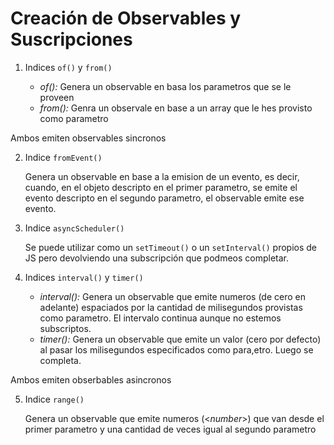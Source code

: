 # Creación de Observables y Suscripciones

1. Indices `of()` y `from()`

    * *of():* Genera un observable en basa los parametros que se le proveen
    * *from():* Genra un observale en base a un array que le hes provisto como parametro

Ambos emiten observables sincronos

2. Indice `fromEvent()`

    Genera un observable en base a la emision de un evento, es decir, cuando, en el objeto descripto en el primer parametro, se emite el evento descripto en el segundo parametro, el observable emite ese evento.

3. Indice `asyncScheduler()`

    Se puede utilizar como un `setTimeout()` o un `setInterval()` propios de JS pero devolviendo una subscripción que podmeos completar.

4. Indices `interval()` y `timer()`

    * *interval():* Genera un observable que emite numeros (de cero en adelante) espaciados por la cantidad de milisegundos provistas como parametro. El intervalo continua aunque no estemos subscriptos.
    * *timer():* Genera un observable que emite un valor (cero por defecto) al pasar los milisegundos especificados como para,etro. Luego se completa.

Ambos emiten obserbables asincronos

5. Indice `range()`

    Genera un observable que emite numeros (<_number_>) que van desde el primer parametro y una cantidad de veces igual al segundo parametro


